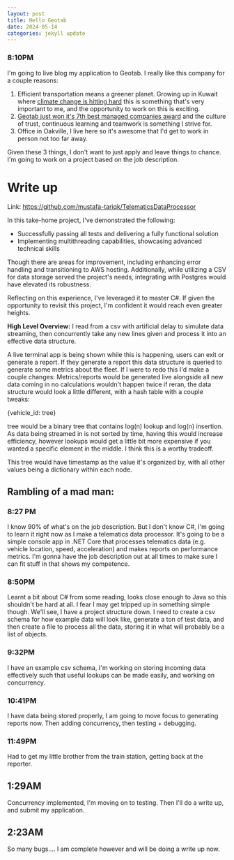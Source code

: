```yaml
---
layout: post
title: Hello Geotab
date: 2024-05-14
categories: jekyll update
---
```

### 8:10PM
I'm going to live blog my application to Geotab. I really like this company for a couple reasons: 
1. Efficient transportation means a greener planet. Growing up in Kuwait where [climate change is hitting hard](https://youtu.be/UbYCEjbWBFs) this is something that's very important to me, and the opportunity to work on this is exciting.
2. [Geotab just won it's 7th best managed companies award](https://www.geotab.com/press-release/2024-canada-best-managed-companies/) and the culture of trust, continuous learning and teamwork is something I strive for.
3. Office in Oakville, I live here so it's awesome that I'd get to work in person not too far away.

Given these 3 things, I don't want to just apply and leave things to chance. I'm going to work on a project based on the job description.
# Write up
Link: https://github.com/mustafa-tariqk/TelematicsDataProcessor

In this take-home project, I've demonstrated the following:
- Successfully passing all tests and delivering a fully functional solution
- Implementing multithreading capabilities, showcasing advanced technical skills

Though there are areas for improvement, including enhancing error handling and transitioning to AWS hosting. Additionally, while utilizing a CSV for data storage served the project's needs, integrating with Postgres would have elevated its robustness.

Reflecting on this experience, I've leveraged it to master C#. If given the opportunity to revisit this project, I'm confident it would reach even greater heights.

**High Level Overview:**
I read from a csv with artificial delay to simulate data streaming, then concurrently take any new lines given and process it into an effective data structure.

A live terminal app is being shown while this is happening, users can exit or generate a report. If they generate a report this data structure is queried to generate some metrics about the fleet. If I were to redo this I'd make a couple changes: Metrics/reports would be generated live alongside all new data coming in no calculations wouldn't happen twice if reran, the data structure would look a little different, with a hash table with a couple tweaks:

{vehicle_id: tree}

tree would be a binary tree that contains log(n) lookup and log(n) insertion. As data being streamed in is not sorted by time, having this would increase efficiency, however lookups would get a little bit more expensive if you wanted a specific element in the middle. I think this is a worthy tradeoff.

This tree would have timestamp as the value it's organized by, with all other values being a dictionary within each node.
## Rambling of a mad man:
### 8:27 PM
I know 90% of what's on the job description. But I don't know C#, I'm going to learn it right now as I make a telematics data processor. It's going to be a simple console app in .NET Core that processes telematics data (e.g. vehicle location, speed, acceleration) and makes reports on performance metrics. I'm gonna have the job description out at all times to make sure I can fit stuff in that shows my competence.

### 8:50PM
Learnt a bit about C# from some reading, looks close enough to Java so this shouldn't be hard at all. I fear I may get tripped up in something simple though. We'll see, I have a project structure down. I need to create a csv schema for how example data will look like, generate a ton of test data, and then create a file to process all the data, storing it in what will probably be a list of objects.
### 9:32PM
I have an example csv schema, I'm working on storing incoming data effectively such that useful lookups can be made easily, and working on concurrency.
### 10:41PM
I have data being stored properly, I am going to move focus to generating reports now. Then adding concurrency, then testing + debugging.
### 11:49PM
Had to get my little brother from the train station, getting back at the reporter.
## 1:29AM
Concurrency implemented, I'm moving on to testing. Then I'll do a write up, and submit my application.
## 2:23AM
So many bugs.... I am complete however and will be doing a write up now.